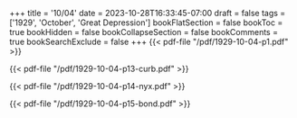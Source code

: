 +++
title = '10/04'
date = 2023-10-28T16:33:45-07:00
draft = false
tags = ['1929', 'October', 'Great Depression']
bookFlatSection = false
bookToc = true
bookHidden = false
bookCollapseSection = false
bookComments = true
bookSearchExclude = false
+++
{{< pdf-file "/pdf/1929-10-04-p1.pdf" >}}

{{< pdf-file "/pdf/1929-10-04-p13-curb.pdf" >}}

{{< pdf-file "/pdf/1929-10-04-p14-nyx.pdf" >}}

{{< pdf-file "/pdf/1929-10-04-p15-bond.pdf" >}}